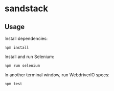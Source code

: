 # sandstack

## Usage

Install dependencies:

`npm install`

Install and run Selenium:

`npm run selenium`

In another terminal window, run WebdriverIO specs:

`npm test`
